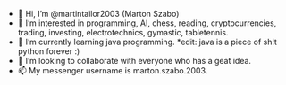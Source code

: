- 👋 Hi, I’m @martintailor2003 (Marton Szabo)
- 👀 I’m interested in programming, AI, chess, reading, cryptocurrencies, trading, investing, electrotechnics, gymastic, tabletennis.
- 🌱 I’m currently learning java programming. *edit: java is a piece of sh!t python forever :)
- 💞️ I’m looking to collaborate with everyone who has a geat idea. 
- 📫 My messenger username is marton.szabo.2003.
 
